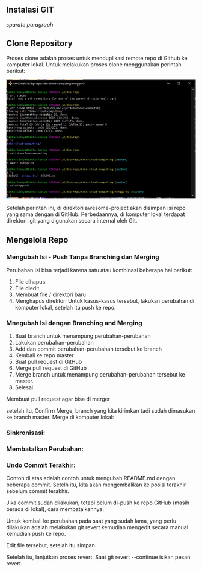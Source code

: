 ## Instalasi GIT

_sparate paragraph_

## Clone Repository

Proses clone adalah proses untuk menduplikasi remote repo di Github ke komputer lokal. Untuk melakukan proses clone menggunakan perintah berikut:

![alt text](https://github.com/dwi-sp/tekn-cloud-computing/blob/master/minggu-01/gambar/git-clone.jpg)

Setelah perintah ini, di direktori awesome-project akan disimpan isi repo yang sama dengan di GitHub. Perbedaannya, di komputer lokal terdapat direktori .git yang digunakan secara internal oleh Git.

## Mengelola Repo

### Mengubah Isi - Push Tanpa Branching dan Merging

Perubahan isi bisa terjadi karena satu atau kombinasi beberapa hal berikut:

1. File dihapus
2. File diedit
3. Membuat file / direktori baru
4. Menghapus direktori
   Untuk kasus-kasus tersebut, lakukan perubahan di komputer lokal, setelah itu push ke repo.

### Mnegubah Isi dengan Branching and Merging

1. Buat branch untuk menampung perubahan-perubahan
2. Lakukan perubahan-perubahan
3. Add dan commit perubahan-perubahan tersebut ke branch
4. Kembali ke repo master
5. Buat pull request di GitHub
6. Merge pull request di GitHub
7. Merge branch untuk menampung perubahan-perubahan tersebut ke master.
8. Selesai.

Membuat pull request agar bisa di merger

setelah itu, Confirm Merge, branch yang kita kirimkan tadi sudah dimasukan ke branch master. Merge di komputer lokal:

### Sinkronisasi:

### Membatalkan Perubahan:

### Undo Commit Terakhir:

Contoh di atas adalah contoh untuk mengubah README.md dengan beberapa commit. Setelh itu, kita akan mengembalikan ke posisi terakhir sebelum commit terakhir.

Jika commit sudah dilakukan, tetapi belum di-push ke repo GitHub (masih berada di lokal), cara membatalkannya:

Untuk kembali ke perubahan pada saat yang sudah lama, yang perlu dilakukan adalah melakukan git revert kemudian mengedit secara manual kemudian push ke repo.

Edit file tersebut, setelah itu simpan.

Setelah itu, lanjutkan proses revert. Saat git revert --continue isikan pesan revert.
